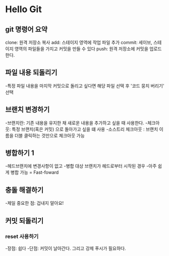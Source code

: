 # Hello Git

## git 명령어 요약

clone: 원격 저장소 복사
add: 스테이지 영역에 작업 파일 추가
commit: 세이브, 스테이지 영역의 파일들을 가지고 커밋을 만들 수 있다
push: 원격 저장소에 커밋을 업로드 한다.

 
## 파일 내용 되돌리기

-특정 파일 내용을 마지막 커밋으로 돌리고 싶다면 해당 파일 선택 후 '코드 뭉치 버리기' 선택

## 브랜치 변경하기
-브랜치란: 기존 내용을 유지한 채 새로운 내용을 추가하고 싶을 때 사용한다.
-체크아웃: 특정 브랜치(혹은 커밋) 으로 돌아가고 싶을 떄 사용
-소스트리 체크아웃 : 브랜치 이름을 더블 클릭하는 것만으로 체크아웃 가능

## 병합하기 1

-헤드브랜치에 변경사항이 없고
-병합 대상 브랜치가 헤드로부터 시작된 경우
-아주 쉽게 병합 가능 = Fast-foward

## 충돌 해결하기

-제일 중요한 점: 겁내지 말아요!

## 커밋 되돌리기

### reset 사용하기

-장점: 쉽다
-단점: 커밋이 날아간다. 그리고 강제 푸시가 필요하다. 
